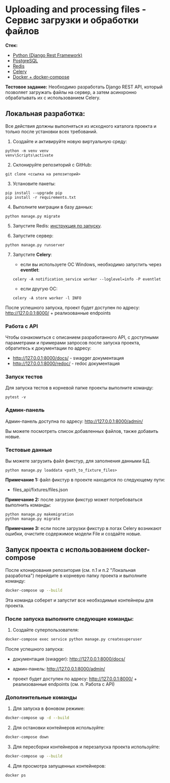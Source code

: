# Uploading and processing files - Сервис загрузки и обработки файлов

**Стек:**
+ [Python (Django Rest Framework)](https://www.python.org/downloads/)
+ [PostgreSQL](https://www.postgresql.org/)
+ [Redis](https://redis.io/)
+ [Celery](https://docs.celeryq.dev/en/stable/index.html#)
+ [Docker + docker-compose](https://www.docker.com/get-started/)


**Тестовое задание:** Необходимо разработать Django REST API, который позволяет загружать файлы на сервер, а затем 
асинхронно обрабатывать их с использованием Celery.

## Локальная разработка:

Все действия должны выполняться из исходного каталога проекта и только после установки всех требований.

1. Создайте и активируйте новую виртуальную среду:

```shell
python -m venv venv
venv\Scripts\activate
```

2. Склонируйте репозиторий с GitHub:

```shell
git clone <ссылка на репозиторий>
```

3. Установите пакеты:

```shell
pip install --upgrade pip
pip install -r requirements.txt
```

4. Выполните миграции в базу данных:

```shell
python manage.py migrate
```

5. Запустите Redis: [инструкция по запуску](https://redis.io/docs/install/install-redis/).


6. Запустите сервер:
```shell
python manage.py runserver
```

7. Запустите **Celery**:
   + если вы используете ОС Windows, необходимо запустить через **eventlet**:

    ```shell
    celery -A notification_service worker --loglevel=info -P eventlet
    ```

   + если другую ОС:

    ```shell
    celery -A store worker -l INFO
    ```

После успешного запуска, проект будет доступен по адресу: http://127.0.0.1:8000/ + реализованные endpoints
   
### Работа с API

Чтобы ознакомиться с описанием разработанного API, c доступными параметрами и примерами запросов после запуска проекта,
обратитесь к документации по адресу:
+ http://127.0.0.1:8000/docs/ - swagger документация
+ http://127.0.0.1:8000/redoc/ - redoc документация


### Запуск тестов

Для запуска тестов в корневой папке проекты выполните команду:

```shell
pytest -v
```

### Админ-панель

Админ-панель доступна по адресу: http://127.0.0.1:8000/admin/ 

Вы можете посмотреть список добавленных файлов, также добавить новые.


### Тестовые данные

Вы можете загрузить файл фикстур, для заполнения данными БД.

```shell
python manage.py loaddata <path_to_fixture_files>
```

**Примечание 1:** файл фикстур в проекте находится по следующему пути:
+ files_api/fixtures/files.json

**Примечание 2:** после загрузки фикстур может потребоваться выполнить команды:

```shell
python manage.py makemigration 
python manage.py migrate
```

**Примечание 3:** если после загрузки фикстур в логах Celery возникают ошибки, очистите содержимое модели File и 
создайте новые.


## Запуск проекта с использованием docker-compose

После клонирования репозитория (см. п.1 и п.2 "Локальная разработка") перейдите в корневую папку проекта и выполните
команду:

```bash
docker-compose up --build
```

Эта команда соберет и запустит все необходимые контейнеры для проекта.

### После запуска выполните следующие команды:


1. Создайте суперпользователя:

```bash
docker-compose exec service python manage.py createsuperuser
```

После успешного запуска:

+ документация (swagger): http://127.0.0.1:8000/docs/


+ админ-панель: http://127.0.0.1:8000/admin/


+ проект будет доступен по адресу: http://127.0.0.1:8000/ + реализованные endpoints (см. п. Работа с API)

### Дополнительные команды

1. Для запуска в фоновом режиме:

```bash
docker-compose up -d --build
```

2. Для остановки контейнеров используйте:

```bash
docker-compose down
```

3. Для пересборки контейнеров и перезапуска проекта используйте:

```bash
docker-compose up --build
```

4. Для просмотра запущенных контейнеров:

```bash
docker ps
```
